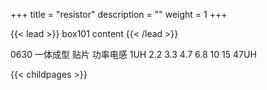 +++
title = "resistor"
description = ""
weight = 1
+++

{{< lead >}}
box101 content
{{< /lead >}}

0630 一体成型 贴片 功率电感 1UH 2.2 3.3 4.7 6.8 10 15 47UH

{{< childpages >}}
